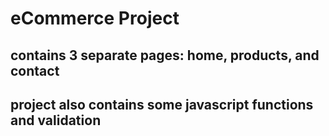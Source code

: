 # eCommerce Project
## contains 3 separate pages: home, products, and contact
## project also contains some javascript functions and validation